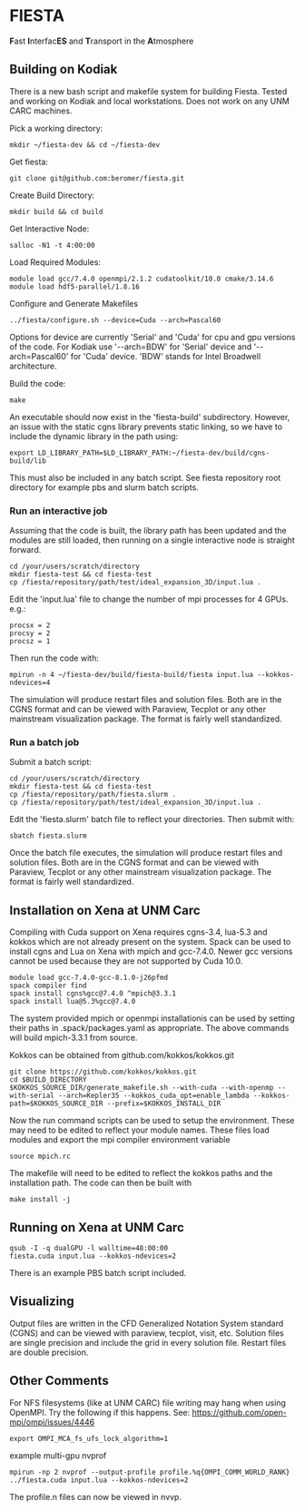 # FIESTA
**F**ast **I**nterfac**ES** and **T**ransport in the **A**tmosphere

## Building on Kodiak

There is a new bash script and makefile system for building Fiesta.  Tested and working on Kodiak and local workstations.  Does not work on any UNM CARC machines.

Pick a working directory:
```
mkdir ~/fiesta-dev && cd ~/fiesta-dev
```

Get fiesta:
```
git clone git@github.com:beromer/fiesta.git
```

Create Build Directory:
```
mkdir build && cd build
```

Get Interactive Node:
```
salloc -N1 -t 4:00:00
```

Load Required Modules:
```
module load gcc/7.4.0 openmpi/2.1.2 cudatoolkit/10.0 cmake/3.14.6
module load hdf5-parallel/1.8.16
```

Configure and Generate Makefiles
```
../fiesta/configure.sh --device=Cuda --arch=Pascal60
```
Options for device are currently 'Serial' and 'Cuda' for cpu and gpu versions of the code.  For Kodiak use '--arch=BDW' for 'Serial' device and '--arch=Pascal60' for 'Cuda' device.  'BDW' stands for Intel Broadwell architecture.

Build the code:
```
make
```

An executable should now exist in the 'fiesta-build' subdirectory.  However, an issue with the static cgns library prevents static linking, so we have to include the dynamic library in the path using:
```
export LD_LIBRARY_PATH=$LD_LIBRARY_PATH:~/fiesta-dev/build/cgns-build/lib
```

This must also be included in any batch script. See fiesta repository root directory for example pbs and slurm batch scripts.

### Run an interactive job

Assuming that the code is built, the library path has been updated and the modules are still loaded, then running on a single interactive node is straight forward.
```
cd /your/users/scratch/directory
mkdir fiesta-test && cd fiesta-test
cp /fiesta/repository/path/test/ideal_expansion_3D/input.lua .
```

Edit the 'input.lua' file to change the number of mpi processes for 4 GPUs.  e.g.:
```
procsx = 2
procsy = 2
procsz = 1
```

Then run the code with:
```
mpirun -n 4 ~/fiesta-dev/build/fiesta-build/fiesta input.lua --kokkos-ndevices=4
```
The simulation will produce restart files and solution files.  Both are in the CGNS format and can be viewed with Paraview, Tecplot or any other mainstream visualization package.  The format is fairly well standardized.

### Run a batch job

Submit a batch script:
```
cd /your/users/scratch/directory
mkdir fiesta-test && cd fiesta-test
cp /fiesta/repository/path/fiesta.slurm .
cp /fiesta/repository/path/test/ideal_expansion_3D/input.lua .
```

Edit the 'fiesta.slurm' batch file to reflect your directories. Then submit with:
```
sbatch fiesta.slurm
```

Once the batch file executes, the simulation will produce restart files and solution files.  Both are in the CGNS format and can be viewed with Paraview, Tecplot or any other mainstream visualization package.  The format is fairly well standardized.


## Installation on Xena at UNM Carc

Compiling with Cuda support on Xena requires cgns-3.4, lua-5.3 and kokkos which are not already present on the system.
Spack can be used to install cgns and Lua on Xena with mpich and gcc-7.4.0.  Newer gcc versions cannot be used because they are not supported by Cuda 10.0.

```
module load gcc-7.4.0-gcc-8.1.0-j26pfmd
spack compiler find
spack install cgns%gcc@7.4.0 ^mpich@3.3.1
spack install lua@5.3%gcc@7.4.0
```
The system provided mpich or openmpi installationis can be used by setting their paths in .spack/packages.yaml as appropriate.  The above commands will build mpich-3.3.1 from source.

Kokkos can be obtained from github.com/kokkos/kokkos.git
```
git clone https://github.com/kokkos/kokkos.git
cd $BUILD_DIRECTORY
$KOKKOS_SOURCE_DIR/generate_makefile.sh --with-cuda --with-openmp --with-serial --arch=Kepler35 --kokkos_cuda_opt=enable_lambda --kokkos-path=$KOKKOS_SOURCE_DIR --prefix=$KOKKOS_INSTALL_DIR
```

Now the run command scripts can be used to setup the environment.  These may need to be edited to reflect your module names.  These files load modules and export the mpi compiler environment variable

```
source mpich.rc
```

The makefile will need to be edited to reflect the kokkos paths and the installation path.  The code can then be built with 

```
make install -j
```

## Running on Xena at UNM Carc
```
qsub -I -q dualGPU -l walltime=48:00:00
fiesta.cuda input.lua --kokkos-ndevices=2
```

There is an example PBS batch script included.

## Visualizing
Output files are written in the CFD Generalized Notation System standard (CGNS) and can be viewed with paraview, tecplot, visit, etc.  Solution files are single precision and include the grid in every solution file.  Restart files are double precision.

## Other Comments
For NFS filesystems (like at UNM CARC) file writing may hang when using OpenMPI.  Try the following if this happens. See: https://github.com/open-mpi/ompi/issues/4446
```
export OMPI_MCA_fs_ufs_lock_algorithm=1 
```

example multi-gpu nvprof
```
mpirun -np 2 nvprof --output-profile profile.%q{OMPI_COMM_WORLD_RANK} ../fiesta.cuda input.lua --kokkos-ndevices=2
```
The profile.n files can now be viewed in nvvp.
